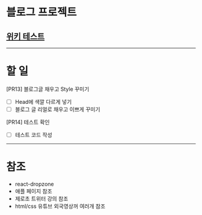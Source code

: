 # 블로그 프로젝트

## [위키 테스트](https://github.com/CodeSoom/project-react-6-shongs27.wiki.git)

---

# 할 일

[PR13] 블로그글 채우고 Style 꾸미기

- [ ] Head에 색깔 다르게 넣기
- [ ] 블로그 글 리얼로 채우고 이쁘게 꾸미기

[PR14] 테스트 확인

- [ ] 테스트 코드 작성

---

# 참조

- react-dropzone
- 애플 페이지 참조
- 제로초 트위터 강의 참조
- html/css 유튜브 외국영상꺼 여러개 참조

```

```
